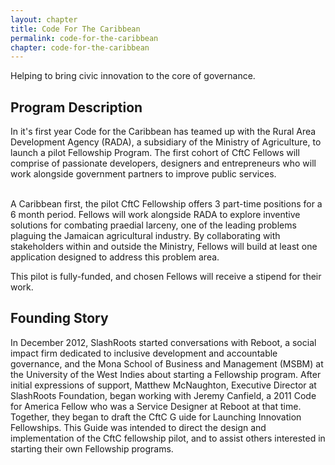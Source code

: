 ```yaml
---
layout: chapter
title: Code For The Caribbean
permalink: code-for-the-caribbean
chapter: code-for-the-caribbean
---
```

Helping to bring civic innovation to the core of governance.
<!--more-->
## Program Description

In it's first year Code for the Caribbean has teamed up with the Rural Area
Development Agency (RADA), a subsidiary of the Ministry of Agriculture, to
launch a pilot Fellowship Program. The first cohort of CftC Fellows will
comprise of passionate developers, designers and entrepreneurs who will work
alongside government partners to improve public services.<br><br>

A Caribbean first, the pilot CftC Fellowship offers 3 part-time positions for a
6 month period. Fellows will work alongside RADA to explore inventive solutions
for combating praedial larceny, one of the leading problems plaguing the Jamaican
agricultural industry. By collaborating with stakeholders within and outside
the Ministry, Fellows will build at least one application designed to
address this problem area.

This pilot is fully-funded, and chosen Fellows will receive a stipend for their work.

## Founding Story
In December 2012, SlashRoots started conversations with Reboot, a social impact
firm dedicated to inclusive development and accountable governance, and the
Mona School of Business and Management (MSBM) at the University of the West
Indies about starting a Fellowship program. After initial expressions of support,
Matthew McNaughton, Executive Director at SlashRoots Foundation, began working
with Jeremy Canfield, a 2011 Code for America Fellow who was a Service
Designer at Reboot at that time. Together, they began to draft the CftC G
uide for Launching Innovation Fellowships. This Guide was intended to direct
the design and implementation of the CftC fellowship pilot, and to assist
others interested in starting their own Fellowship programs.
